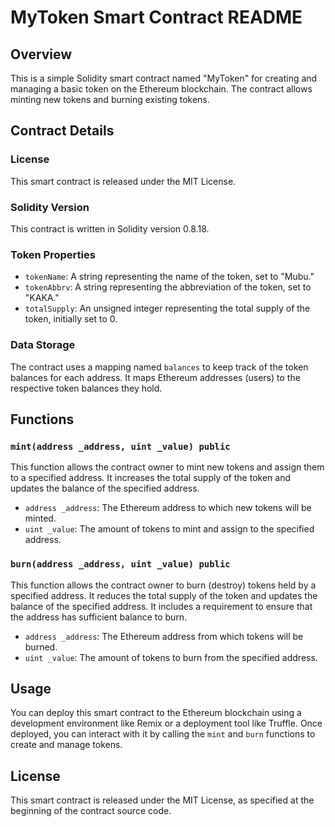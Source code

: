 # MyToken Smart Contract README

## Overview
This is a simple Solidity smart contract named "MyToken" for creating and managing a basic token on the Ethereum blockchain. The contract allows minting new tokens and burning existing tokens.

## Contract Details
### License
This smart contract is released under the MIT License.

### Solidity Version
This contract is written in Solidity version 0.8.18.

### Token Properties
- `tokenName`: A string representing the name of the token, set to "Mubu."
- `tokenAbbrv`: A string representing the abbreviation of the token, set to "KAKA."
- `totalSupply`: An unsigned integer representing the total supply of the token, initially set to 0.

### Data Storage
The contract uses a mapping named `balances` to keep track of the token balances for each address. It maps Ethereum addresses (users) to the respective token balances they hold.

## Functions
### `mint(address _address, uint _value) public`
This function allows the contract owner to mint new tokens and assign them to a specified address. It increases the total supply of the token and updates the balance of the specified address.

- `address _address`: The Ethereum address to which new tokens will be minted.
- `uint _value`: The amount of tokens to mint and assign to the specified address.

### `burn(address _address, uint _value) public`
This function allows the contract owner to burn (destroy) tokens held by a specified address. It reduces the total supply of the token and updates the balance of the specified address. It includes a requirement to ensure that the address has sufficient balance to burn.

- `address _address`: The Ethereum address from which tokens will be burned.
- `uint _value`: The amount of tokens to burn from the specified address.

## Usage
You can deploy this smart contract to the Ethereum blockchain using a development environment like Remix or a deployment tool like Truffle. Once deployed, you can interact with it by calling the `mint` and `burn` functions to create and manage tokens.

## License
This smart contract is released under the MIT License, as specified at the beginning of the contract source code.
